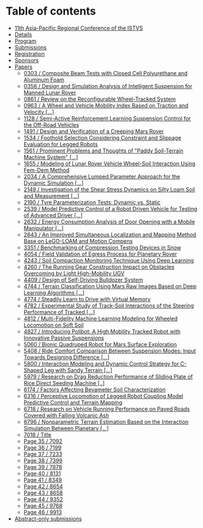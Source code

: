 # Table of contents

* [11th Asia-Pacific Regional Conference of the ISTVS](README.md)
* [Details](details.md)
* [Program](program/README.md)
* [Submissions](submissions.md)
* [Registration](registration.md)
* [Sponsors](sponsors.md)
* [Papers](program/papers.md)
  * [0303 / Composite Beam Tests with Closed Cell Polyurethane and Aluminum Foam](papers/0303-composite-beam-tests-with-closed-cell-polyurethane-and-aluminum-foam.md)
  * [0356 / Design and Simulation Analysis of Intelligent Suspension for Manned Lunar Rover](papers/0356-design-and-simulation-analysis-of-intelligent-suspension-for-manned-lunar-rover.md)
  * [0861 / Review on the Reconfigurable Wheel-Tracked System](papers/0861-review-on-the-reconfigurable-wheel-tracked-system.md)
  * [0963 / A Wheel and Vehicle Mobility Index Based on Traction and Velocity \[...\]](papers/a-wheel-and-vehicle-mobility-index-based-on-traction-and-velocity-for-optimization-of-mobility-perfo.md)
  * [1128 / Semi-Active Reinforcement Learning Suspension Control for the Off-Road Vehicles](papers/page-5.md)
  * [1491 / Design and Verification of a Creeping Mars Rover](papers/page-6.md)
  * [1534 / Foothold Selection Considering Constraint and Slippage Evaluation for Legged Robots](papers/page-7.md)
  * [1561 / Prominent Problems and Thoughts of "Paddy Soil-Terrain Machine System" \[...\]](papers/page-8.md)
  * [1655 / Modeling of Lunar Rover Vehicle Wheel-Soil Interaction Using Fem-Dem Method](papers/1655.md)
  * [2034 / A Comprehensive Lumped Parameter Approach for the Dynamic Simulation \[...\]](papers/2034.md)
  * [2149 / Investigation of the Shear Stress Dynamics on Silty Loam Soil and Measurement \[...\]](papers/page-11.md)
  * [2190 / Tyre Parameterization Tests: Dynamic vs. Static](papers/page-12.md)
  * [2539 / Model Predictive Control of a Robot Driven Vehicle for Testing of Advanced Driver \[...\]](papers/page-13.md)
  * [2632 / Energy Consumption Analysis of Door Opening with a Mobile Manipulator \[...\]](papers/2632-energy-consumption-analysis-of-door-opening-with-a-mobile-manipulator-....md)
  * [2643 / An Improved Simultaneous Localization and Mapping Method Base on LeGO-LOAM and Motion Compens](papers/page-15.md)
  * [3351 / Benchmarking of Compression Testing Devices in Snow](papers/page-16.md)
  * [4054 / Field Validation of Egress Process for Planetary Rover](papers/page-17.md)
  * [4243 / Soil Compaction Monitoring Technique Using Deep Learning](papers/page-18.md)
  * [4260 / The Running Gear Construction Impact on Obstacles Overcoming by Light High-Mobility UGV](papers/page-19.md)
  * [4409 / Design of Self-Driving Bulldozer System](papers/page-20.md)
  * [4744 / Terrain Classification Using Mars Raw Images Based on Deep Learning Algorithms \[...\]](papers/page-21.md)
  * [4774 / Steadily Learn to Drive with Virtual Memory](papers/page-22.md)
  * [4782 / Experimental Study of Track-Soil Interactions of the Steering Performance of Tracked \[...\]](papers/page-23.md)
  * [4812 / Multi-Fidelity Machine Learning Modeling for Wheeled Locomotion on Soft Soil](papers/page-24.md)
  * [4827 / Introducing Polibot: A High Mobility Tracked Robot with Innovative Passive Suspensions](papers/page-25.md)
  * [5060 / Bionic Quadruped Robot for Mars Surface Exploration](papers/page-26.md)
  * [5408 / Ride Comfort Comparison Between Suspension Modes: Input Towards Designing Difference \[...\]](papers/page-27.md)
  * [5800 / Interaction Modeling and Dynamic Control Strategy for C-Shaped Leg with Sandy Terrain \[...\]](papers/page-28.md)
  * [5979 / Research on Drag Reduction Performance of Sliding Plate of Rice Direct Seeding Machine \[..\]](papers/page-29.md)
  * [6174 / Factors Affecting Bevameter Soil Characterization](papers/page-30.md)
  * [6316 / Perceptive Locomotion of Legged Robot Coupling Model Predictive Control and Terrain Mapping](papers/page-31.md)
  * [6718 / Research on Vehicle Running Performance on Paved Roads Covered with Falling Volcanic Ash](papers/page-32.md)
  * [6796 / Nonparametric Terrain Estimation Based on the Interaction Simulation Between Planetary \[...\]](papers/6796.md)
  * [7018 / Title](papers/page-34.md)
  * [Page 35 / 7092](papers/page-35.md)
  * [Page 36 / 7199](papers/page-36.md)
  * [Page 37 / 7233](papers/page-37.md)
  * [Page 38 / 7399](papers/page-38.md)
  * [Page 39 / 7878](papers/page-39.md)
  * [Page 40 / 8131](papers/page-40.md)
  * [Page 41 / 8349](papers/page-41.md)
  * [Page 42 / 8654](papers/page-42.md)
  * [Page 43 / 8658](papers/page-43.md)
  * [Page 44 / 9352](papers/page-44.md)
  * [Page 45 / 9768](papers/page-45.md)
  * [Page 46 / 9913](papers/page-46.md)
* [Abstract-only submissions](program/abstract-only.md)

